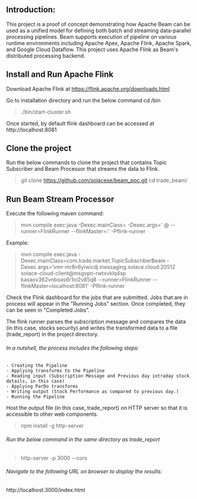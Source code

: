 ## Introduction:

This project is a proof of concept demonstrating how Apache Beam can be used as a unified model for defining both batch and streaming data-parallel processing pipelines. Beam supports execution of pipeline on various runtime environments including Apache Apex, Apache Flink, Apache Spark, and Google Cloud Dataflow. This project uses Apache Flink as Beam's distributed processing backend.


## Install and Run Apache Flink

Download Apache Flink at https://flink.apache.org/downloads.html

Go to installation directory and run the below command
cd <Flink Home>/bin
>./bin/start-cluster.sh

Once started, by default flink dashboard can be accessed at http://localhost:8081

## Clone the project

Run the below commands to clone the project that contains Topic Subscriber and Beam Processor that streams the data to Flink.
>git clone https://github.com/solacese/beam_poc.git
>cd trade_beam/

## Run Beam Stream Processor

Execute the following maven command:
>mvn compile exec:java -Dexec.mainClass=<class name> -Dexec.args='<solace cloud hostname> <username>@<message vpn name> <password> --runner=FlinkRunner --flinkMaster=<flink host>:<flink port>' -Pflink-runner

Example:
>mvn compile exec:java -Dexec.mainClass=com.trade.market.TopicSubscriberBeam -Dexec.args='vmr-mr8v6yiwicdj.messaging.solace.cloud:20512 solace-cloud-client@msgvpn-rwtxvklq4sp kasaov362vnboas6r1oi2v85q8 --runner=FlinkRunner --flinkMaster=localhost:8081' -Pflink-runner

Check the Flink dashboard for the jobs that are submitted. Jobs that are in process will appear in the "Running Jobs" section. Once completed, they can be seen in "Completed Jobs".

The flink runner parses the subscription message and compares the data (in this case, stocks security) and writes the transformed data to a file (trade_report) in the project directory. 
###### In a nutshell, the process includes the following steps:
    - Creating the Pipeline
    - Applying transforms to the Pipeline
    - Reading input (Subscription Message and Previous day intraday stock details, in this case)
    - Applying ParDo transforms
    - Writing output (Stock Performance as compared to previous day.)
    - Running the Pipeline

Host the output file (in this case, trade_report) on HTTP server so that it is accessible to other web components.

>npm install -g http-server 

###### Run the below command in the same directory as trade_report
>http-server -p 3000 --cors

###### Navigate to the following URL on browser to display the results:
http://localhost:3000/index.html
